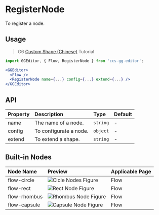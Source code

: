# RegisterNode

To register a node.

## Usage

> G6 [Custom Shape (Chinese)](https://antv.alipay.com/zh-cn/g6/1.x/tutorial/custom-shape.html) Tutorial

```jsx
import GGEditor, { Flow, RegisterNode } from 'ccs-gg-editor';

<GGEditor>
  <Flow />
  <RegisterNode name={...} config={...} extend={...} />
</GGEditor>
```

## API

| Property | Description | Type | Default |
| :--- | :--- | :--- | :--- |
| name | The name of a node. | `string` | - |
| config | To configurate a node. | `object` | - |
| extend | To extend a shape. | `string` | - |

## Built-in Nodes

| Node Name | Preview | Applicable Page |
| :--- | :--- | :--- |
| flow-circle | ![Cicle Nodes Figure](https://gw.alipayobjects.com/zos/rmsportal/ZnPxbVjKYADMYxkTQXRi.svg) | Flow |
| flow-rect | ![Rect Node Figure](https://gw.alipayobjects.com/zos/rmsportal/wHcJakkCXDrUUlNkNzSy.svg) | Flow |
| flow-rhombus | ![Rhombus Node Figure](https://gw.alipayobjects.com/zos/rmsportal/SnWIktArriZRWdGCnGfK.svg) | Flow |
| flow-capsule | ![Capsule Node Figure](https://gw.alipayobjects.com/zos/rmsportal/rQMUhHHSqwYsPwjXxcfP.svg) | Flow |
